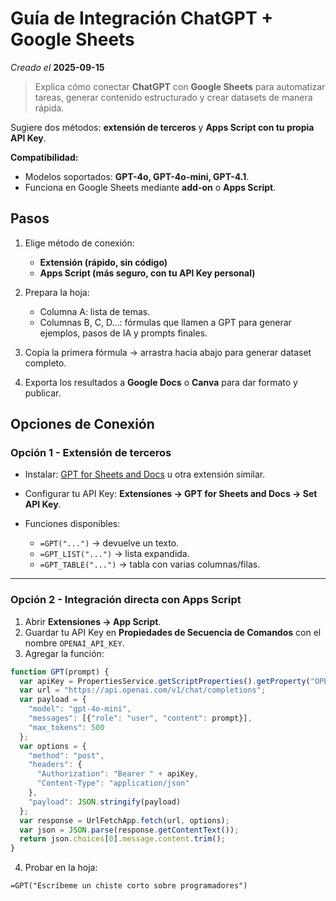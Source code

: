 
# Guía de Integración ChatGPT + Google Sheets

*Creado el* **2025-09-15**


> Explica cómo conectar **ChatGPT** con **Google Sheets** para automatizar tareas, generar contenido estructurado y crear datasets de manera rápida.

Sugiere dos métodos: **extensión de terceros** y **Apps Script con tu propia API Key**.


**Compatibilidad:**

* Modelos soportados: **GPT-4o, GPT-4o-mini, GPT-4.1**.
* Funciona en Google Sheets mediante **add-on** o **Apps Script**.



## Pasos

1. Elige método de conexión:

   * **Extensión (rápido, sin código)**
   * **Apps Script (más seguro, con tu API Key personal)**

2. Prepara la hoja:

   * Columna A: lista de temas.
   * Columnas B, C, D…: fórmulas que llamen a GPT para generar ejemplos, pasos de IA y prompts finales.

3. Copia la primera fórmula → arrastra hacia abajo para generar dataset completo.

4. Exporta los resultados a **Google Docs** o **Canva** para dar formato y publicar.



## Opciones de Conexión

### Opción 1 - Extensión de terceros

* Instalar: [GPT for Sheets and Docs](https://workspace.google.com/marketplace/app/gpt_for_sheets_and_docs/677318054654) u otra extensión similar.
* Configurar tu API Key: **Extensiones → GPT for Sheets and Docs → Set API Key**.
* Funciones disponibles:

  * `=GPT("...")` → devuelve un texto.
  * `=GPT_LIST("...")` → lista expandida.
  * `=GPT_TABLE("...")` → tabla con varias columnas/filas.

---

### Opción 2 - Integración directa con Apps Script

1. Abrir **Extensiones → App Script**.
2. Guardar tu API Key en **Propiedades de Secuencia de Comandos** con el nombre `OPENAI_API_KEY`.
3. Agregar la función:

```javascript
function GPT(prompt) {
  var apiKey = PropertiesService.getScriptProperties().getProperty("OPENAI_API_KEY");
  var url = "https://api.openai.com/v1/chat/completions";
  var payload = {
    "model": "gpt-4o-mini",
    "messages": [{"role": "user", "content": prompt}],
    "max_tokens": 500
  };
  var options = {
    "method": "post",
    "headers": {
      "Authorization": "Bearer " + apiKey,
      "Content-Type": "application/json"
    },
    "payload": JSON.stringify(payload)
  };
  var response = UrlFetchApp.fetch(url, options);
  var json = JSON.parse(response.getContentText());
  return json.choices[0].message.content.trim();
}
```

4. Probar en la hoja:

```excel
=GPT("Escríbeme un chiste corto sobre programadores")
```
